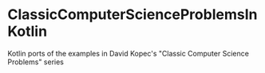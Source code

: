 # ClassicComputerScienceProblemsInKotlin

Kotlin ports of the examples in David Kopec's "Classic Computer Science Problems" series
